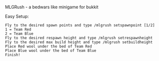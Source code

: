 MLGRush - a bedwars like minigame for bukkit

Easy Setup:

    Fly to the desired spawn points and type /mlgrush setspawnpoint [1/2]
    1 = Team Red
    2 = Team Blue
    Fly to the desired respawn height and type /mlgrush setrespawnheight
    Fly to the desired max build height and type /mlgrush setbuildheight
    Place Red wool under the bed of Team Red
    Place Blue wool under the bed of Team Blue
    Finish!
